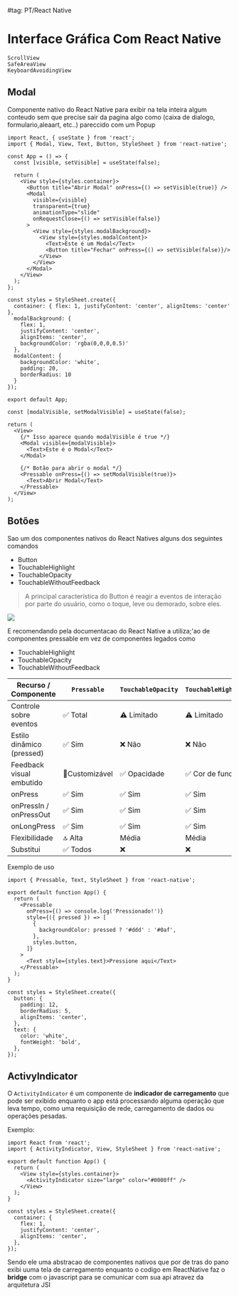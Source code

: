 #tag: PT/React Native
# Interface Gráfica Com React Native
	ScrollView
	SafeAreaView
	KeyboardAvoidingView

## Modal 
Componente nativo do React Native para exibir na tela inteira algum conteudo sem que precise sair da pagina algo como (caixa de dialogo, formulario,aleaart, etc..) pareccido com um Popup

```JSX
import React, { useState } from 'react';
import { Modal, View, Text, Button, StyleSheet } from 'react-native';

const App = () => {
  const [visible, setVisible] = useState(false);

  return (
    <View style={styles.container}>
      <Button title="Abrir Modal" onPress={() => setVisible(true)} />
      <Modal
        visible={visible}
        transparent={true}
        animationType="slide"
        onRequestClose={() => setVisible(false)}
      >
        <View style={styles.modalBackground}>
          <View style={styles.modalContent}>
            <Text>Este é um Modal</Text>
            <Button title="Fechar" onPress={() => setVisible(false)}/>
          </View>
        </View>
      </Modal>
    </View>
  );
};

const styles = StyleSheet.create({
  container: { flex: 1, justifyContent: 'center', alignItems: 'center' },
  modalBackground: {
    flex: 1,
    justifyContent: 'center',
    alignItems: 'center',
    backgroundColor: 'rgba(0,0,0,0.5)'
  },
  modalContent: {
    backgroundColor: 'white',
    padding: 20,
    borderRadius: 10
  }
});

export default App;
```

```JSX
const [modalVisible, setModalVisible] = useState(false);

return (
  <View>
    {/* Isso aparece quando modalVisible é true */}
    <Modal visible={modalVisible}>
      <Text>Este é o Modal</Text>
    </Modal>

    {/* Botão para abrir o modal */}
    <Pressable onPress={() => setModalVisible(true)}>
      <Text>Abrir Modal</Text>
    </Pressable>
  </View>
);

```


## Botões
Sao um dos componentes nativos do React Natives alguns dos seguintes comandos 
- Button
- TouchableHighlight
- TouchableOpacity
- TouchableWithoutFeedback

> A principal característica do Button é reagir a eventos de interação por parte do usuário, como o toque, leve ou demorado, sobre eles.

![](../../../imgs/Button-ReactNative.png)

E recomendando pela documentacao do React Native a utiliza;'ao de componentes pressable em vez de componentes legados como 

- TouchableHighlight
- TouchableOpacity
- TouchableWithoutFeedback

| Recurso / Componente      | `Pressable`    | `TouchableOpacity` | `TouchableHighlight` | `TouchableWithoutFeedback` |
| ------------------------- | -------------- | ------------------ | -------------------- | -------------------------- |
| Controle sobre eventos    | ✅ Total        | ⚠️ Limitado        | ⚠️ Limitado          | ⚠️ Limitado                |
| Estilo dinâmico (pressed) | ✅ Sim          | ❌ Não              | ❌ Não                | ❌ Não                      |
| Feedback visual embutido  | 🔄Customizável | ✅ Opacidade        | ✅ Cor de fundo       | ❌ Nenhum                   |
| onPress                   | ✅ Sim          | ✅ Sim              | ✅ Sim                | ✅ Sim                      |
| onPressIn / onPressOut    | ✅ Sim          | ✅ Sim              | ✅ Sim                | ✅ Sim                      |
| onLongPress               | ✅ Sim          | ✅ Sim              | ✅ Sim                | ✅ Sim                      |
| Flexibilidade             | 🔝 Alta        | Média              | Média                | Baixa                      |
| Substitui                 | ✅ Todos        | ❌                  | ❌                    | ❌                          |


Exemplo de uso 
```JSX
import { Pressable, Text, StyleSheet } from 'react-native';

export default function App() {
  return (
    <Pressable
      onPress={() => console.log('Pressionado!')}
      style={({ pressed }) => [
        {
          backgroundColor: pressed ? '#ddd' : '#0af',
        },
        styles.button,
      ]}
    >
      <Text style={styles.text}>Pressione aqui</Text>
    </Pressable>
  );
}

const styles = StyleSheet.create({
  button: {
    padding: 12,
    borderRadius: 5,
    alignItems: 'center',
  },
  text: {
    color: 'white',
    fontWeight: 'bold',
  },
});
```

## ActivyIndicator
O `ActivityIndicator` é um componente de **indicador de carregamento** que pode ser exibido enquanto o app está processando alguma operação que leva tempo, como uma requisição de rede, carregamento de dados ou operações pesadas.

Exemplo:
```JSX
import React from 'react';
import { ActivityIndicator, View, StyleSheet } from 'react-native';

export default function App() {
  return (
    <View style={styles.container}>
      <ActivityIndicator size="large" color="#0000ff" />
    </View>
  );
}

const styles = StyleSheet.create({
  container: {
    flex: 1,
    justifyContent: 'center',
    alignItems: 'center',
  },
});
```
Sendo ele uma abstracao de componentes nativos que por de tras do pano exibi uuma tela de carregamento enquanto o codigo em ReactNative faz o **bridge** com o javascript para se comunicar com sua api atravez da arquitetura JSI